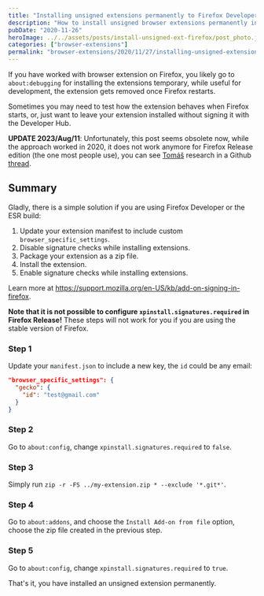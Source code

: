 ```yaml
---
title: "Installing unsigned extensions permanently to Firefox Developer edition"
description: "How to install unsigned browser extensions permanently in Firefox Developer edition without going through the signing process."
pubDate: "2020-11-26"
heroImage: ../../assets/posts/install-unsigned-ext-firefox/post_photo.jpg
categories: ["browser-extensions"]
permalink: "browser-extensions/2020/11/27/installing-unsigned-extensions-permanently-to-firefox.html"
---
```


If you have worked with browser extension on Firefox, you likely go to `about:debugging` for installing the extensions temporary, while useful for development, the extension gets removed once Firefox restarts.

Sometimes you may need to test how the extension behaves when Firefox starts, or, just want to leave your extension installed without signing it with the Developer Hub.

**UPDATE 2023/Aug/11**: Unfortunately, this post seems obsolete now, while the approach worked in 2020, it does not work anymore for Firefox Release edition (the one most people use), you can see [Tomáš](https://github.com/TomasHubelbauer) research in a Github [thread](https://github.com/wiringbits/wiringbits.github.io/pull/38).

## Summary

Gladly, there is a simple solution if you are using Firefox Developer or the ESR build:

1. Update your extension manifest to include custom `browser_specific_settings`.
2. Disable signature checks while installing extensions.
3. Package your extension as a zip file.
4. Install the extension.
5. Enable signature checks while installing extensions.

Learn more at https://support.mozilla.org/en-US/kb/add-on-signing-in-firefox.

**Note that it is not possible to configure `xpinstall.signatures.required` in Firefox Release!**
These steps will not work for you if you are using the stable version of Firefox.

### Step 1

Update your `manifest.json` to include a new key, the `id` could be any email:

```json
"browser_specific_settings": {
  "gecko": {
    "id": "test@gmail.com"
  }
}
```

### Step 2

Go to `about:config`, change `xpinstall.signatures.required` to `false`.

### Step 3

Simply run `zip -r -FS ../my-extension.zip * --exclude '*.git*'`.

### Step 4

Go to `about:addons`, and choose the `Install Add-on from file` option, choose the zip file created in the previous step.

### Step 5

Go to `about:config`, change `xpinstall.signatures.required` to `true`.

That's it, you have installed an unsigned extension permanently.
